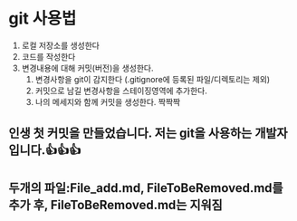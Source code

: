 # git 사용법
1. 로컬 저장소를 생성한다
2. 코드를 작성한다
3. 변경내용에 대해 커밋(버전)을 생성한다.
   1. 변경사항을 git이 감지한다 (.gitignore에 등록된 파일/디렉토리는 제외)
   2. 커밋으로 남길 변경사항을 스테이징영역에 추가한다.
   3. 나의 메세지와 함께 커밋을 생성한다. 짝짝짝


## 인생 첫 커밋을 만들었습니다. 저는 git을 사용하는 개발자 입니다.👍👍👍

## 두개의 파일:File_add.md, FileToBeRemoved.md를 추가 후, FileToBeRemoved.md는 지워짐